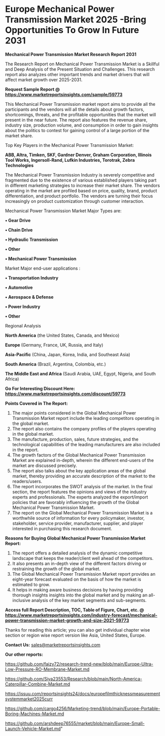 # Europe Mechanical Power Transmission Market 2025 -Bring Opportunities To Grow In Future 2031

<strong>Mechanical Power Transmission Market Research Report 2031</strong>

The Research Report on Mechanical Power Transmission Market is a Skillful and Deep Analysis of the Present Situation and Challenges. This research report also analyzes other important trends and market drivers that will affect market growth over 2025-2031.

<strong>Request Sample Report @ <a href=https://www.marketreportsinsights.com/sample/59773>https://www.marketreportsinsights.com/sample/59773</a></strong>

This Mechanical Power Transmission market report aims to provide all the participants and the vendors will all the details about growth factors, shortcomings, threats, and the profitable opportunities that the market will present in the near future. The report also features the revenue share, industry size, production volume, and consumption in order to gain insights about the politics to contest for gaining control of a large portion of the market share.

Top Key Players in the Mechanical Power Transmission Market:

<strong>ABB, Altra, Timken, SKF, Gardner Denver, Graham Corporation, Illinois Tool Works, Ingersoll-Rand, Lufkin Industries, Torotrak, Zebra Technologies</strong>

The Mechanical Power Transmission Industry is severely competitive and fragmented due to the existence of various established players taking part in different marketing strategies to increase their market share. The vendors operating in the market are profiled based on price, quality, brand, product differentiation, and product portfolio. The vendors are turning their focus increasingly on product customization through customer interaction.

Mechanical Power Transmission Market Major Types are:

<strong>• Gear Drive

• Chain Drive

• Hydraulic Transmission

• Other

• Mechanical Power Transmission</strong>

Market Major end-user applications :

<strong>• Transportation Industry

• Automotive

• Aerospace & Defense

• Power Industry

• Other</strong>

Regional Analysis

</u><strong><b>North America</b></strong> (the United States, Canada, and Mexico)

<strong><b>Europe </b></strong>(Germany, France, UK, Russia, and Italy)

<strong><b>Asia-Pacific</b></strong> (China, Japan, Korea, India, and Southeast Asia)

<strong><b>South America</b></strong> (Brazil, Argentina, Colombia, etc.)

<strong><b>The Middle East and Africa</b></strong> (Saudi Arabia, UAE, Egypt, Nigeria, and South Africa)

<strong>Go For Interesting Discount Here: <a href=https://www.marketreportsinsights.com/discount/59773>https://www.marketreportsinsights.com/discount/59773</a></strong>

<strong>Points Covered in The Report:</strong>
<ol>
  <li>The major points considered in the Global Mechanical Power Transmission Market report include the leading competitors operating in the global market.</li>
  <li>The report also contains the company profiles of the players operating in the global market.</li>
  <li>The manufacture, production, sales, future strategies, and the technological capabilities of the leading manufacturers are also included in the report.</li>
  <li>The growth factors of the Global Mechanical Power Transmission Market are explained in-depth, wherein the different end-users of the market are discussed precisely.</li>
  <li>The report also talks about the key application areas of the global market, thereby providing an accurate description of the market to the readers/users.</li>
  <li>The report incorporates the SWOT analysis of the market. In the final section, the report features the opinions and views of the industry experts and professionals. The experts analyzed the export/import policies that are favorably influencing the growth of the Global Mechanical Power Transmission Market.</li>
  <li>The report on the Global Mechanical Power Transmission Market is a worthwhile source of information for every policymaker, investor, stakeholder, service provider, manufacturer, supplier, and player interested in purchasing this research document.</li>
</ol>
<strong>Reasons for Buying Global Mechanical Power Transmission Market Report:</strong>

<ol>
  <li>The report offers a detailed analysis of the dynamic competitive landscape that keeps the reader/client well ahead of the competitors.</li>
  <li>It also presents an in-depth view of the different factors driving or restraining the growth of the global market.</li>
  <li>The Global Mechanical Power Transmission Market report provides an eight-year forecast evaluated on the basis of how the market is estimated to grow.</li>
  <li>It helps in making aware business decisions by having providing thorough insights insights into the global market and by making an all-inclusive analysis of the key market segments and sub-segments.</li>
</ol>
<strong>Access full Report Description, TOC, Table of Figure, Chart, etc. @ <a href=https://www.marketreportsinsights.com/industry-forecast/mechanical-power-transmission-market-growth-and-size-2021-59773>https://www.marketreportsinsights.com/industry-forecast/mechanical-power-transmission-market-growth-and-size-2021-59773</a></strong>


Thanks for reading this article; you can also get individual chapter wise section or region wise report version like Asia, United States, Europe.

<strong>Contact Us:</strong>
sales@marketreportsinsights.com

<strong>Our other reports:</strong>

<a href=https://github.com/faizy72/research-trend-new/blob/main/Europe-Ultra-Low-Pressure-RO-Membrane-Market.md>https://github.com/faizy72/research-trend-new/blob/main/Europe-Ultra-Low-Pressure-RO-Membrane-Market.md</a>

<a href=https://github.com/Siya23553/Research/blob/main/North-America-Caterpillar-Combine-Market.md>https://github.com/Siya23553/Research/blob/main/North-America-Caterpillar-Combine-Market.md</a>

<a href=https://issuu.com/reportsinsights24/docs/europefilmthicknessmeasurementsystemmarket2025curr>https://issuu.com/reportsinsights24/docs/europefilmthicknessmeasurementsystemmarket2025curr</a>

<a href=https://github.com/cargo4256/Marketing-trend/blob/main/Europe-Portable-Boring-Machines-Market.md>https://github.com/cargo4256/Marketing-trend/blob/main/Europe-Portable-Boring-Machines-Market.md</a>

<a href=https://github.com/arshdeep76555/market/blob/main/Europe-Small-Launch-Vehicle-Market.md>https://github.com/arshdeep76555/market/blob/main/Europe-Small-Launch-Vehicle-Market.md</a>"
